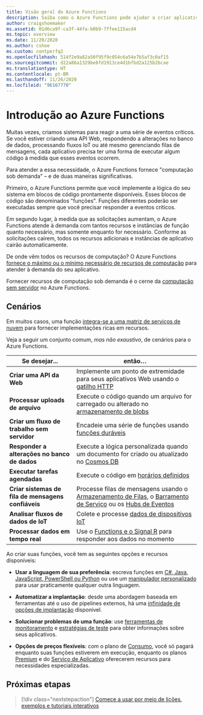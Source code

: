 ```yaml
---
title: Visão geral do Azure Functions
description: Saiba como o Azure Functions pode ajudar a criar aplicativos sem servidor escalonáveis.
author: craigshoemaker
ms.assetid: 01d6ca9f-ca3f-44fa-b0b9-7ffee115acd4
ms.topic: overview
ms.date: 11/20/2020
ms.author: cshoe
ms.custom: contperfq2
ms.openlocfilehash: 514f2e9a82a50f95f9c054c6a54e7b5af3c0af15
ms.sourcegitcommit: d22a86a1329be8fd1913ce4d1bfbd2a125b2bcae
ms.translationtype: HT
ms.contentlocale: pt-BR
ms.lasthandoff: 11/26/2020
ms.locfileid: "96167770"
---
```

# <a name="introduction-to-azure-functions"></a>Introdução ao Azure Functions

Muitas vezes, criamos sistemas para reagir a uma série de eventos críticos. Se você estiver criando uma API Web, respondendo a alterações no banco de dados, processando fluxos IoT ou até mesmo gerenciando filas de mensagens, cada aplicativo precisa ter uma forma de executar algum código à medida que esses eventos ocorrem.

Para atender a essa necessidade, o Azure Functions fornece "computação sob demanda" – e de duas maneiras significativas.

Primeiro, o Azure Functions permite que você implemente a lógica do seu sistema em blocos de código prontamente disponíveis. Esses blocos de código são denominados "funções". Funções diferentes poderão ser executadas sempre que você precisar responder a eventos críticos.

Em segundo lugar, à medida que as solicitações aumentam, o Azure Functions atende à demanda com tantos recursos e instâncias de função quanto necessário, mas somente enquanto for necessário. Conforme as solicitações caírem, todos os recursos adicionais e instâncias de aplicativo cairão automaticamente.

De onde vêm todos os recursos de computação? O Azure Functions [fornece o máximo ou o mínimo necessário de recursos de computação](./functions-scale.md) para atender à demanda do seu aplicativo.

Fornecer recursos de computação sob demanda é o cerne da [computação sem servidor](https://azure.microsoft.com/solutions/serverless/) no Azure Functions.

## <a name="scenarios"></a>Cenários

Em muitos casos, uma função [integra-se a uma matriz de serviços de nuvem](./functions-triggers-bindings.md) para fornecer implementações ricas em recursos.

Veja a seguir um conjunto comum, _mas não exaustivo_, de cenários para o Azure Functions.

| Se desejar... | então… |
| --- | --- |
| **Criar uma API da Web** | Implemente um ponto de extremidade para seus aplicativos Web usando o [gatilho HTTP](./functions-bindings-http-webhook.md) |
| **Processar uploads de arquivo** | Execute o código quando um arquivo for carregado ou alterado no [armazenamento de blobs](./functions-bindings-storage-blob.md) |
| **Criar um fluxo de trabalho sem servidor** | Encadeie uma série de funções usando [funções duráveis](./durable/durable-functions-overview.md) |
| **Responder a alterações no banco de dados** | Execute a lógica personalizada quando um documento for criado ou atualizado no [Cosmos DB](./functions-bindings-cosmosdb-v2.md) |
| **Executar tarefas agendadas** | Execute o código em [horários definidos](./functions-bindings-timer.md) |
| **Criar sistemas de fila de mensagens confiáveis** | Processe filas de mensagens usando o [Armazenamento de Filas](./functions-bindings-storage-queue.md), o [Barramento de Serviço](./functions-bindings-service-bus.md) ou os [Hubs de Eventos](./functions-bindings-event-hubs.md) |
| **Analisar fluxos de dados de IoT** | Colete e processe [dados de dispositivos IoT](./functions-bindings-event-iot.md) |
| **Processar dados em tempo real** | Use o [Functions e o Signal R](./functions-bindings-signalr-service.md) para responder aos dados no momento |

Ao criar suas funções, você tem as seguintes opções e recursos disponíveis:

- **Usar a linguagem de sua preferência**: escreva funções em [C#, Java, JavaScript, PowerShell ou Python](./supported-languages.md) ou use um [manipulador personalizado](./functions-custom-handlers.md) para usar praticamente qualquer outra linguagem.

- **Automatizar a implantação**: desde uma abordagem baseada em ferramentas até o uso de pipelines externos, há uma [infinidade de opções de implantação](./functions-deployment-technologies.md) disponível.

- **Solucionar problemas de uma função**: use [ferramentas de monitoramento](./functions-monitoring.md) e [estratégias de teste](./functions-test-a-function.md) para obter informações sobre seus aplicativos.

- **Opções de preços flexíveis**: com o plano de [Consumo](./pricing.md), você só pagará enquanto suas funções estiverem em execução, enquanto os planos [Premium](./pricing.md) e do [Serviço de Aplicativo](./pricing.md) oferecerem recursos para necessidades especializadas.

## <a name="next-steps"></a>Próximas etapas

> [!div class="nextstepaction"]
> [Comece a usar por meio de lições, exemplos e tutoriais interativos](./functions-get-started.md)